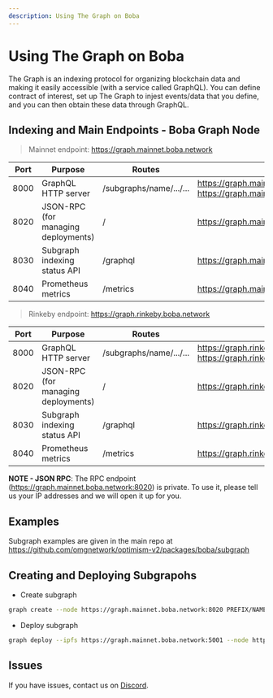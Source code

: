 ```yaml
---
description: Using The Graph on Boba
---
```


# Using The Graph on Boba

The Graph is an indexing protocol for organizing blockchain data and making it easily accessible (with a service called GraphQL). You can define contract of interest, set up The Graph to injest events/data that you define, and you can then obtain these data through GraphQL.

## Indexing and Main Endpoints - Boba Graph Node

> Mainnet endpoint: https://graph.mainnet.boba.network

| **Port** | **Purpose**                               | **Routes**              | URL                                                          | **Permission** |
| -------- | ----------------------------------------- | ----------------------- | ------------------------------------------------------------ | -------------- |
| 8000     | GraphQL HTTP server                       | /subgraphs/name/.../... | https://graph.mainnet.boba.network <br />https://graph.mainnet.boba.network:8000 | Public         |
| 8020     | JSON-RPC<br /> (for managing deployments) | /                       | https://graph.mainnet.boba.network:8020                      | Private        |
| 8030     | Subgraph indexing status API              | /graphql                | https://graph.mainnet.boba.network:8030                      | Public         |
| 8040     | Prometheus metrics                        | /metrics                | https://graph.mainnet.boba.network:8040                      | Public         |

> Rinkeby endpoint: https://graph.rinkeby.boba.network

| **Port** | **Purpose**                               | **Routes**              | URL                                                          | **Permission** |
| -------- | ----------------------------------------- | ----------------------- | ------------------------------------------------------------ | -------------- |
| 8000     | GraphQL HTTP server                       | /subgraphs/name/.../... | https://graph.rinkeby.boba.network <br />https://graph.rinkeby.boba.network:8000 | Public         |
| 8020     | JSON-RPC<br /> (for managing deployments) | /                       | https://graph.rinkeby.boba.network:8020                      | Private        |
| 8030     | Subgraph indexing status API              | /graphql                | https://graph.rinkeby.boba.network:8030                      | Public         |
| 8040     | Prometheus metrics                        | /metrics                | https://graph.rinkeby.boba.network:8040                      | Public         |


**NOTE - JSON RPC**: The RPC endpoint (https://graph.mainnet.boba.network:8020) is private. To use it, please tell us your IP addresses and we will open it up for you.

## Examples

Subgraph examples are given in the main repo at https://github.com/omgnetwork/optimism-v2/packages/boba/subgraph

## Creating and Deploying Subgrapohs

* Create subgraph

```bash
graph create --node https://graph.mainnet.boba.network:8020 PREFIX/NAME
```

* Deploy subgraph

```bash
graph deploy --ipfs https://graph.mainnet.boba.network:5001 --node https://graph.mainnet.boba.network:8020 PREFIX/NAME
```

## Issues

If you have issues, contact us on [Discord](https://omg/eco/discord).
